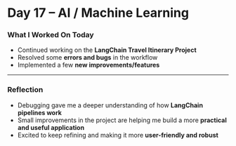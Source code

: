 # Day 17 – AI / Machine Learning  

###  What I Worked On Today  
- Continued working on the **LangChain Travel Itinerary Project**  
- Resolved some **errors and bugs** in the workflow  
- Implemented a few **new improvements/features**  

---

###  Reflection  
- Debugging gave me a deeper understanding of how **LangChain pipelines work**  
- Small improvements in the project are helping me build a more **practical and useful application**  
- Excited to keep refining and making it more **user-friendly and robust**  

